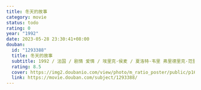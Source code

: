 ```yaml
---
title: 冬天的故事
category: movie
status: todo
rating: 0
year: "1992"
date: 2023-05-28 23:30:41+08:00
douban:
  id: "1293388"
  title: 冬天的故事
  subtitle: 1992 / 法国 / 剧情 爱情 / 埃里克·侯麦 / 夏洛特·韦里 弗里德里克·范登德里舍
  rating: 8.5
  cover: https://img2.doubanio.com/view/photo/m_ratio_poster/public/p1665123572.jpg
  link: https://movie.douban.com/subject/1293388/
---
```



